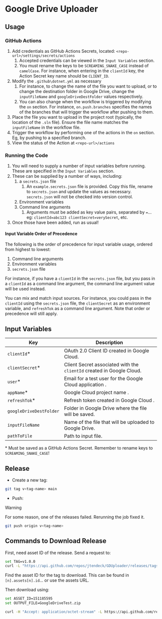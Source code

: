 # Google Drive Uploader

## Usage

### GitHub Actions

1. Add credentials as GitHub Actions Secrets, located: `<repo-url>/settings/secrets/actions`
   1. Accepted credentials can be viewed in the `Input Variables` section.
   2. You must rename the keys to be `SCREAMING_SNAKE_CASE` instead of `camelCase`. For instance, when entering in the `clientId` key, the Action Secret key name should be `CLIENT_ID`.
2. Modify the `.github\dotnet.yml` as necessary
   1. For instance, to change the name of the file you want to upload, or to change the destination folder in Google Drive, change the `inputFileName` and `googleDriveDestFolder` values respectively.
   2. You can also change when the workflow is triggered by modifying the `on` section. For instance, `on.push.branches` specifies the names of the branches that will trigger the workflow after pushing to them.
3. Place the file you want to upload in the project root (typically, the location of the `.sln` file). Ensure the file name matches the `inputFileName` in the workflow file.
4. Trigger the workflow by performing one of the actions in the `on` section. Eg, by pushing to a specified branch.
5. View the status of the Action at `<repo-url>/actions`

### Running the Code

1. You will need to supply a number of input variables before running. These are specified in the `Input Variables` section.
2. These can be supplied by a number of ways, including:
   1. a `secrets.json` file
      1. An `example.secrets.json` file is provided. Copy this file, rename to `secrets.json` and update the values as necessary. `secrets.json` will not be checked into version control.
   2. Environment variables
   3. Command line arguments
      1. Arguments must be added as key value pairs, separated by `=`... eg: `clientId=abc123 clientSecret=verySecret`, etc.
3. Once those have been added, run as usual!

#### Input Variable Order of Precedence

The following is the order of precedence for input variable usage, ordered from highest to lowest:

1. Command line arguments
2. Environment variables
3. `secrets.json` file

For instance, if you have a `clientId` in the `secrets.json` file, but you pass in a `clientId` as a command line argument, the command line argument value will be used instead.

You can mix and match input sources. For instance, you could pass in the `clientId` using the `secrets.json` file, the `clientSecret` as an environment variable, and `refreshTok` as a command line argument. Note that order or precedence will still apply.

## Input Variables

| Key                     | Description                                                           |
|-------------------------|-----------------------------------------------------------------------|
| `clientId`\*            | OAuth 2.0 Client ID created in Google Cloud.                          |
| `clientSecret`\*        | Client Secret associated with the `clientId` created in Google Cloud. |
| `user`\*                | Email for a test user for the Google Cloud application    .           |
| `appName`\*             | Google Cloud project name         .                                   |
| `refreshTok`\*          | Refresh token created in Google Cloud .                               |
| `googleDriveDestFolder` | Folder in Google Drive where the file will be saved.                  |
| `inputFileName`         | Name of the file that will be uploaded to Google Drive.               |
| `pathToFile` | Path to input file.                                                   |

\* Must be saved as a GitHub Actions Secret. Remember to rename keys to `SCREAMING_SNAKE_CASE`!

## Release

- Create a new tag:

```sh
git tag v<tag-name> main
```

- Push:

> [!WARNING]
> For some reason, one of the releases failed. Rerunning the job fixed it.

```sh
git push origin v<tag-name>
```

## Commands to Download Release

First, need asset ID of the release. Send a request to:

```sh
set TAG=v1.0.0
curl -L "https://api.github.com/repos/jtendeck/GDUploader/releases/tags/%TAG%"
```

Find the asset ID for the tag to download. This can be found in `[n].assets[n].id`... or use the assets URL.

Then download using:

```sh
set ASSET_ID=151185595
set OUTPUT_FILE=GoogleDriveTest.zip

curl -H "Accept: application/octet-stream" -L https://api.github.com/repos/jtendeck/GDUploader/releases/assets/%ASSET_ID% -o %OUTPUT_FILE%
```
